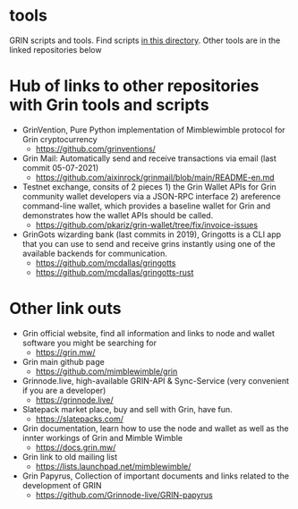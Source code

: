 # tools
GRIN scripts and tools. Find scripts [in this directory](https://github.com/grincc/tools/tree/main/scripts). Other tools are in the linked repositories below

# Hub of links to other repositories with Grin tools and scripts
* GrinVention, Pure Python implementation of Mimblewimble protocol for Grin cryptocurrency 
  + https://github.com/grinventions/
* Grin Mail: Automatically send and receive transactions via email (last commit 05-07-2021)
  + https://github.com/aixinrock/grinmail/blob/main/README-en.md
* Testnet exchange, consits of 2 pieces 1) the Grin Wallet APIs for Grin community wallet developers via a JSON-RPC interface 2) areference command-line wallet, which provides a baseline wallet for Grin and demonstrates how the wallet APIs should be called.
  + https://github.com/pkariz/grin-wallet/tree/fix/invoice-issues
* GrinGots wizarding bank (last commits in 2019), Gringotts is a CLI app that you can use to send and receive grins instantly using one of the available backends for communication.
  + https://github.com/mcdallas/gringotts
  + https://github.com/mcdallas/gringotts-rust

# Other link outs
* Grin official website, find all information and links to node and wallet software you might be searching for
  + https://grin.mw/
* Grin main github page
  + https://github.com/mimblewimble/grin
* Grinnode.live, high-available GRIN-API & Sync-Service (very convenient if you are a developer)
  + https://grinnode.live/
* Slatepack market place, buy and sell with Grin, have fun.
  + https://slatepacks.com/
* Grin documentation, learn how to use the node and wallet as well as the innter workings of Grin and Mimble Wimble
  + https://docs.grin.mw/
* Grin link to old mailing list
  + https://lists.launchpad.net/mimblewimble/
* Grin Papyrus, Collection of important documents and links related to the development of GRIN
  + https://github.com/Grinnode-live/GRIN-papyrus
